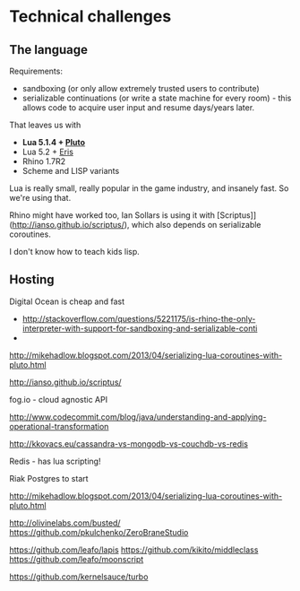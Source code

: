 # Technical challenges

## The language

Requirements: 
 * sandboxing (or only allow extremely trusted users to contribute)
 * serializable continuations (or write a state machine for every room) - this allows code to acquire user input and resume days/years later.

That leaves us with

* **Lua 5.1.4 + [Pluto](https://github.com/hoelzro/pluto)**
* Lua 5.2 + [Eris](https://github.com/fnuecke/eris)
* Rhino 1.7R2
* Scheme and LISP variants

Lua is really small, really popular in the game industry, and insanely fast. So we're using that. 

Rhino might have worked too, Ian Sollars is using it with [Scriptus]](http://ianso.github.io/scriptus/), which also depends on serializable coroutines. 

I don't know how to teach kids lisp.

## Hosting

Digital Ocean is cheap and fast





* http://stackoverflow.com/questions/5221175/is-rhino-the-only-interpreter-with-support-for-sandboxing-and-serializable-conti
* 

http://mikehadlow.blogspot.com/2013/04/serializing-lua-coroutines-with-pluto.html


http://ianso.github.io/scriptus/




fog.io - cloud agnostic API


http://www.codecommit.com/blog/java/understanding-and-applying-operational-transformation

http://kkovacs.eu/cassandra-vs-mongodb-vs-couchdb-vs-redis

Redis - has lua scripting!

Riak
Postgres to start


http://mikehadlow.blogspot.com/2013/04/serializing-lua-coroutines-with-pluto.html



http://olivinelabs.com/busted/
https://github.com/pkulchenko/ZeroBraneStudio

https://github.com/leafo/lapis
https://github.com/kikito/middleclass
https://github.com/leafo/moonscript

https://github.com/kernelsauce/turbo